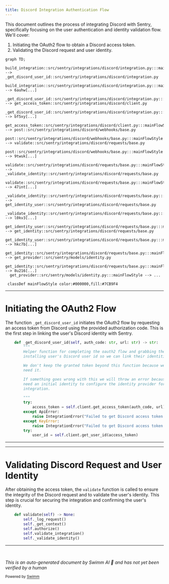 ```yaml
---
title: Discord Integration Authentication Flow
---
```

This document outlines the process of integrating Discord with Sentry, specifically focusing on the user authentication and identity validation flow. We'll cover:

1. Initiating the OAuth2 flow to obtain a Discord access token.
2. Validating the Discord request and user identity.

```mermaid
graph TD;
  build_integration::src/sentry/integrations/discord/integration.py:::mainFlowStyle --> _get_discord_user_id::src/sentry/integrations/discord/integration.py
  build_integration::src/sentry/integrations/discord/integration.py:::mainFlowStyle --> 6auhw[...]
  _get_discord_user_id::src/sentry/integrations/discord/integration.py:::mainFlowStyle --> get_access_token::src/sentry/integrations/discord/client.py
  _get_discord_user_id::src/sentry/integrations/discord/integration.py:::mainFlowStyle --> bf5xy[...]
  get_access_token::src/sentry/integrations/discord/client.py:::mainFlowStyle --> post::src/sentry/integrations/discord/webhooks/base.py
  post::src/sentry/integrations/discord/webhooks/base.py:::mainFlowStyle --> validate::src/sentry/integrations/discord/requests/base.py
  post::src/sentry/integrations/discord/webhooks/base.py:::mainFlowStyle --> 9twuk[...]
  validate::src/sentry/integrations/discord/requests/base.py:::mainFlowStyle --> _validate_identity::src/sentry/integrations/discord/requests/base.py
  validate::src/sentry/integrations/discord/requests/base.py:::mainFlowStyle --> 47int[...]
  _validate_identity::src/sentry/integrations/discord/requests/base.py:::mainFlowStyle --> get_identity_user::src/sentry/integrations/discord/requests/base.py
  _validate_identity::src/sentry/integrations/discord/requests/base.py:::mainFlowStyle --> l0kv3[...]
  get_identity_user::src/sentry/integrations/discord/requests/base.py:::mainFlowStyle --> get_identity::src/sentry/integrations/discord/requests/base.py
  get_identity_user::src/sentry/integrations/discord/requests/base.py:::mainFlowStyle --> hkc7b[...]
  get_identity::src/sentry/integrations/discord/requests/base.py:::mainFlowStyle --> get_provider::src/sentry/models/identity.py
  get_identity::src/sentry/integrations/discord/requests/base.py:::mainFlowStyle --> 8u216[...]
  get_provider::src/sentry/models/identity.py:::mainFlowStyle --> ...

 classDef mainFlowStyle color:#000000,fill:#7CB9F4
```

<SwmSnippet path="/src/sentry/integrations/discord/integration.py" line="227">

---

# Initiating the OAuth2 Flow

The function `_get_discord_user_id` initiates the OAuth2 flow by requesting an access token from Discord using the provided authorization code. This is the first step in linking the user's Discord identity with Sentry.

```python
    def _get_discord_user_id(self, auth_code: str, url: str) -> str:
        """
        Helper function for completing the oauth2 flow and grabbing the
        installing user's Discord user id so we can link their identities.

        We don't keep the granted token beyond this function because we don't
        need it.

        If something goes wrong with this we will throw an error because we
        need an initial identity to configure the identity provider for this
        integration.

        """
        try:
            access_token = self.client.get_access_token(auth_code, url)
        except ApiError:
            raise IntegrationError("Failed to get Discord access token from API.")
        except KeyError:
            raise IntegrationError("Failed to get Discord access token from key.")
        try:
            user_id = self.client.get_user_id(access_token)
```

---

</SwmSnippet>

<SwmSnippet path="/src/sentry/integrations/discord/requests/base.py" line="149">

---

# Validating Discord Request and User Identity

After obtaining the access token, the `validate` function is called to ensure the integrity of the Discord request and to validate the user's identity. This step is crucial for securing the integration and confirming the user's identity.

```python
    def validate(self) -> None:
        self._log_request()
        self._get_context()
        self.authorize()
        self.validate_integration()
        self._validate_identity()
```

---

</SwmSnippet>

&nbsp;

*This is an auto-generated document by Swimm AI 🌊 and has not yet been verified by a human*

<SwmMeta version="3.0.0" repo-id="Z2l0aHViJTNBJTNBc2VudHJ5JTNBJTNBZ2V0c2VudHJ5" repo-name="sentry"><sup>Powered by [Swimm](/)</sup></SwmMeta>
